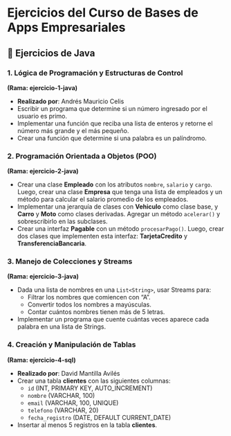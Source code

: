 # Ejercicios del Curso de Bases de Apps Empresariales

## 📝 Ejercicios de Java

### 1. Lógica de Programación y Estructuras de Control
**(Rama: ejercicio-1-java)**
- **Realizado por**: Andrés Mauricio Celis
- Escribir un programa que determine si un número ingresado por el usuario es primo.
- Implementar una función que reciba una lista de enteros y retorne el número más grande y el más pequeño.
- Crear una función que determine si una palabra es un palíndromo.

### 2. Programación Orientada a Objetos (POO)
**(Rama: ejercicio-2-java)**
- Crear una clase **Empleado** con los atributos `nombre`, `salario` y `cargo`. Luego, crear una clase **Empresa** que tenga una lista de empleados y un método para calcular el salario promedio de los empleados.
- Implementar una jerarquía de clases con **Vehiculo** como clase base, y **Carro** y **Moto** como clases derivadas. Agregar un método `acelerar()` y sobrescribirlo en las subclases.
- Crear una interfaz **Pagable** con un método `procesarPago()`. Luego, crear dos clases que implementen esta interfaz: **TarjetaCredito** y **TransferenciaBancaria**.

### 3. Manejo de Colecciones y Streams
**(Rama: ejercicio-3-java)**
- Dada una lista de nombres en una `List<String>`, usar Streams para:
  - Filtrar los nombres que comiencen con “A”.
  - Convertir todos los nombres a mayúsculas.
  - Contar cuántos nombres tienen más de 5 letras.
- Implementar un programa que cuente cuántas veces aparece cada palabra en una lista de Strings.

### 4. Creación y Manipulación de Tablas
**(Rama: ejercicio-4-sql)**
- **Realizado por**: David Mantilla Avilés
- Crear una tabla **clientes** con las siguientes columnas:
  - `id` (INT, PRIMARY KEY, AUTO_INCREMENT)
  - `nombre` (VARCHAR, 100)
  - `email` (VARCHAR, 100, UNIQUE)
  - `telefono` (VARCHAR, 20)
  - `fecha_registro` (DATE, DEFAULT CURRENT_DATE)
- Insertar al menos 5 registros en la tabla **clientes**.
